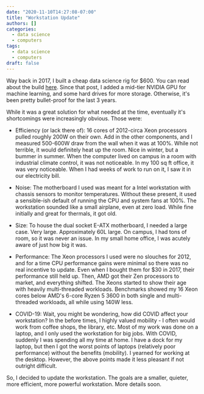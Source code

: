 ```yaml
---
date: "2020-11-10T14:27:08-07:00"
title: "Workstation Update"
authors: []
categories:
  - data science
  - computers
tags:
  - data science
  - computers
draft: false
---
```


Way back in 2017, I built a cheap data science rig for $600. You can
read about the build [here](../cheap3/). Since that post,
I added a mid-tier NVIDIA GPU for machine learning, and some
hard drives for more storage. Otherwise, it's been pretty bullet-proof
for the last 3 years.

While it was a great solution for what needed at the time, eventually
it's shortcomings were increasingly obvious. Those were:

- Efficiency (or lack there of): 16 cores of 2012-circa Xeon
  processors pulled roughly 200W on their own. Add in the other
  components, and I measured 500-600W draw from the wall when it was at
  100%. While not terrible, it would definitely heat up the room. Nice
  in winter, but a bummer in summer. When the computer
  lived on campus in a room with industrial climate control, it was not
  noticeable. In my 100 sq ft office, it was very noticeable. When I
  had weeks of work to run on it, I saw it in our electricity bill. 

- Noise: The motherboard I used was meant for a Intel workstation with
  chassis sensors to monitor temperatures. Without these present, it
  used a sensible-ish default of running the CPU and system fans at
  100%. The workstation sounded like a small airplane, even at zero
  load. While fine initially and great for thermals, it got old.
  
- Size: To house the dual socket E-ATX motherboard, I needed a large
  case. Very large. Approximately 60L large. On campus, I had tons of
  room, so it was never an issue. In my small home office, I was
  acutely aware of just how big it was.
  
- Performance: The Xeon processors I used were no slouches for 2012,
  and for a time CPU performance gains were minimal so there was no
  real incentive to update. Even when I bought them for $30 in 2017,
  their performance still held up. Then, AMD got their Zen processors to
  market, and everything shifted. The Xeons started to show their age
  with heavily multi-threaded workloads. Benchmarks showed my 16 Xeon
  cores below AMD's 6-core Ryzen 5 3600 in both single and multi-threaded
  workloads, all while using 140W less.
  
- COVID-19: Wait, you might be wondering, how did COVID affect your
  workstation? In the before times, I highly valued mobility - I often
  would work from coffee shops, the library, etc. Most of my work was
  done on a laptop, and I only used the workstation for big jobs. With
  COVID, suddenly I was spending all my time at home. I have a dock
  for my laptop, but then I got the worst points of laptops
  (relatively poor performance) without the benefits (mobility). I
  yearned for working at the desktop. However, the above points made
  it less pleasant if not outright difficult.

So, I decided to update the workstation. The goals are a smaller,
quieter, more efficient, more powerful workstation. More details
soon. 
